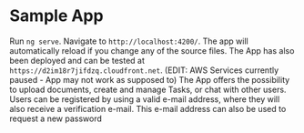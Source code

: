 # Sample App

Run `ng serve`. Navigate to `http://localhost:4200/`. The app will automatically reload if you change any of the source files.
The App has also been deployed and can be tested at `https://d2im18r7jifdzq.cloudfront.net`. (EDIT: AWS Services currently paused - App may not work as supposed to)
The App offers the possibility to upload documents, create and manage Tasks, or chat with other users. Users can be registered by using a valid e-mail address, where they will also receive a verification e-mail. This e-mail address can also be used to request a new password


